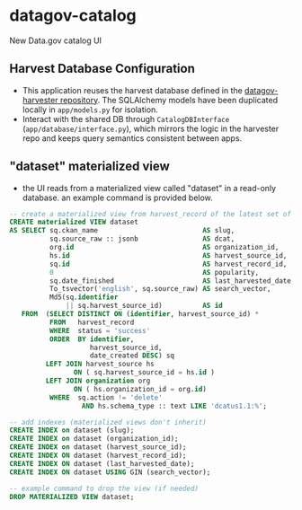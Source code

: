 # datagov-catalog
New Data.gov catalog UI

## Harvest Database Configuration

- This application reuses the harvest database defined in the
  [datagov-harvester repository](https://github.com/GSA/datagov-harvester).
  The SQLAlchemy models have been duplicated locally in `app/models.py` for
  isolation.
- Interact with the shared DB through `CatalogDBInterface`
  (`app/database/interface.py`), which mirrors the logic in the harvester
  repo and keeps query semantics consistent between apps.


## "dataset" materialized view
- the UI reads from a materialized view called "dataset" in a read-only database. an example command is provided below.

```sql
-- create a materialized view from harvest_record of the latest set of records for dcatus sources
CREATE materialized VIEW dataset
AS SELECT sq.ckan_name                          AS slug,
          sq.source_raw :: jsonb                AS dcat,
          org.id                                AS organization_id,
          hs.id                                 AS harvest_source_id,
          sq.id                                 AS harvest_record_id,
          0                                     AS popularity,
          sq.date_finished                      AS last_harvested_date,
          To_tsvector('english', sq.source_raw) AS search_vector,
          Md5(sq.identifier
              || sq.harvest_source_id)          AS id
   FROM  (SELECT DISTINCT ON (identifier, harvest_source_id) *
          FROM   harvest_record
          WHERE  status = 'success'
          ORDER  BY identifier,
                    harvest_source_id,
                    date_created DESC) sq
         LEFT JOIN harvest_source hs
                ON ( sq.harvest_source_id = hs.id )
         LEFT JOIN organization org
                ON ( hs.organization_id = org.id)
          WHERE  sq.action != 'delete'
                  AND hs.schema_type :: text LIKE 'dcatus1.1:%';

-- add indexes (materialized views don't inherit)
CREATE INDEX on dataset (slug);
CREATE INDEX on dataset (organization_id);
CREATE INDEX on dataset (harvest_source_id);
CREATE INDEX ON dataset (harvest_record_id);
CREATE INDEX ON dataset (last_harvested_date);
CREATE INDEX ON dataset USING GIN (search_vector);

-- example command to drop the view (if needed)
DROP MATERIALIZED VIEW dataset;
```